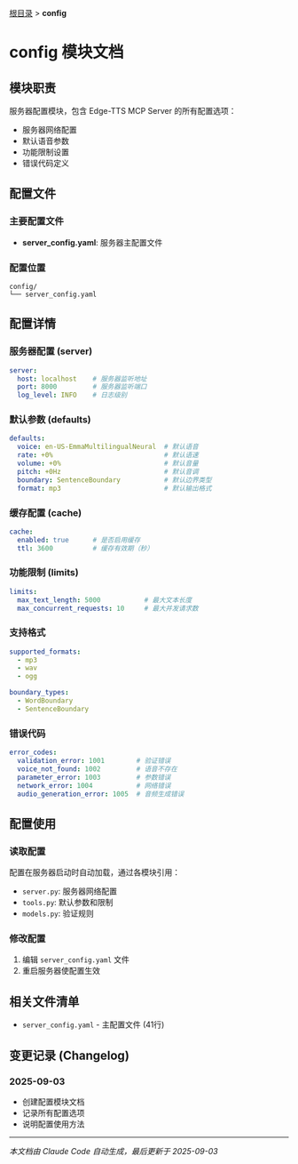 [根目录](../CLAUDE.md) > **config**

# config 模块文档

## 模块职责

服务器配置模块，包含 Edge-TTS MCP Server 的所有配置选项：
- 服务器网络配置
- 默认语音参数
- 功能限制设置
- 错误代码定义

## 配置文件

### 主要配置文件
- **server_config.yaml**: 服务器主配置文件

### 配置位置
```
config/
└── server_config.yaml
```

## 配置详情

### 服务器配置 (server)
```yaml
server:
  host: localhost    # 服务器监听地址
  port: 8000         # 服务器监听端口
  log_level: INFO    # 日志级别
```

### 默认参数 (defaults)
```yaml
defaults:
  voice: en-US-EmmaMultilingualNeural  # 默认语音
  rate: +0%                            # 默认语速
  volume: +0%                          # 默认音量  
  pitch: +0Hz                          # 默认音调
  boundary: SentenceBoundary           # 默认边界类型
  format: mp3                          # 默认输出格式
```

### 缓存配置 (cache)
```yaml
cache:
  enabled: true      # 是否启用缓存
  ttl: 3600          # 缓存有效期（秒）
```

### 功能限制 (limits)
```yaml
limits:
  max_text_length: 5000           # 最大文本长度
  max_concurrent_requests: 10     # 最大并发请求数
```

### 支持格式
```yaml
supported_formats:
  - mp3
  - wav  
  - ogg

boundary_types:
  - WordBoundary
  - SentenceBoundary
```

### 错误代码
```yaml
error_codes:
  validation_error: 1001        # 验证错误
  voice_not_found: 1002         # 语音不存在
  parameter_error: 1003         # 参数错误
  network_error: 1004           # 网络错误
  audio_generation_error: 1005  # 音频生成错误
```

## 配置使用

### 读取配置
配置在服务器启动时自动加载，通过各模块引用：
- `server.py`: 服务器网络配置
- `tools.py`: 默认参数和限制
- `models.py`: 验证规则

### 修改配置
1. 编辑 `server_config.yaml` 文件
2. 重启服务器使配置生效

## 相关文件清单

- `server_config.yaml` - 主配置文件 (41行)

## 变更记录 (Changelog)

### 2025-09-03
- 创建配置模块文档
- 记录所有配置选项
- 说明配置使用方法

---

*本文档由 Claude Code 自动生成，最后更新于 2025-09-03*